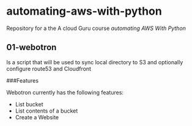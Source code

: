 # automating-aws-with-python

Repository for a the A cloud Guru course *automating AWS With Python*

## 01-webotron

Is a script that will be used to sync local directory to S3 and optionally configure route53 and Cloudfront


###Features

Webotron currently has the following features:
- List bucket
- List contents of a bucket
- Create a Website
